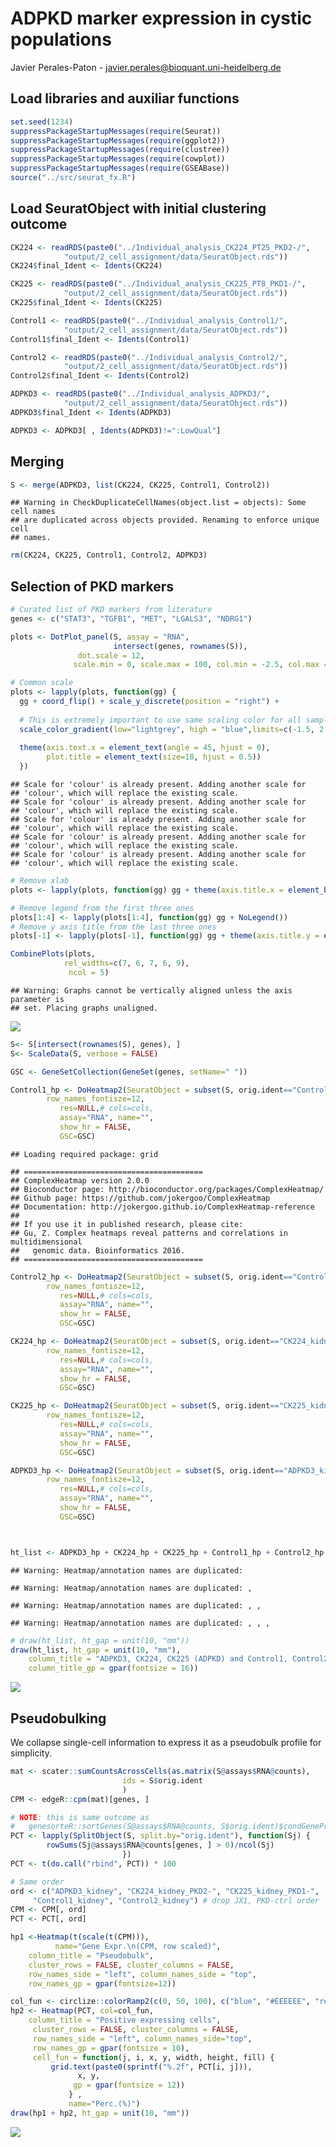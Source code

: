 ADPKD marker expression in cystic populations
================
Javier Perales-Paton - <javier.perales@bioquant.uni-heidelberg.de>

## Load libraries and auxiliar functions

``` r
set.seed(1234)
suppressPackageStartupMessages(require(Seurat))
suppressPackageStartupMessages(require(ggplot2))
suppressPackageStartupMessages(require(clustree))
suppressPackageStartupMessages(require(cowplot))
suppressPackageStartupMessages(require(GSEABase))
source("../src/seurat_fx.R")
```

## Load SeuratObject with initial clustering outcome

``` r
CK224 <- readRDS(paste0("../Individual_analysis_CK224_PT25_PKD2-/",
            "output/2_cell_assignment/data/SeuratObject.rds"))
CK224$final_Ident <- Idents(CK224)

CK225 <- readRDS(paste0("../Individual_analysis_CK225_PT8_PKD1-/",
            "output/2_cell_assignment/data/SeuratObject.rds"))
CK225$final_Ident <- Idents(CK225)

Control1 <- readRDS(paste0("../Individual_analysis_Control1/",
            "output/2_cell_assignment/data/SeuratObject.rds"))
Control1$final_Ident <- Idents(Control1)

Control2 <- readRDS(paste0("../Individual_analysis_Control2/",
            "output/2_cell_assignment/data/SeuratObject.rds"))
Control2$final_Ident <- Idents(Control2)

ADPKD3 <- readRDS(paste0("../Individual_analysis_ADPKD3/",
            "output/2_cell_assignment/data/SeuratObject.rds"))
ADPKD3$final_Ident <- Idents(ADPKD3)

ADPKD3 <- ADPKD3[ , Idents(ADPKD3)!=":LowQual"]
```

## Merging

``` r
S <- merge(ADPKD3, list(CK224, CK225, Control1, Control2))
```

    ## Warning in CheckDuplicateCellNames(object.list = objects): Some cell names
    ## are duplicated across objects provided. Renaming to enforce unique cell
    ## names.

``` r
rm(CK224, CK225, Control1, Control2, ADPKD3)
```

## Selection of PKD markers

``` r
# Curated list of PKD markers from literature
genes <- c("STAT3", "TGFB1", "MET", "LGALS3", "NDRG1")

plots <- DotPlot_panel(S, assay = "RNA",
                       intersect(genes, rownames(S)), 
               dot.scale = 12,
              scale.min = 0, scale.max = 100, col.min = -2.5, col.max = 2.5)

# Common scale
plots <- lapply(plots, function(gg) {
  gg + coord_flip() + scale_y_discrete(position = "right") +
    
  # This is extremely important to use same scaling color for all samples
  scale_color_gradient(low="lightgrey", high = "blue",limits=c(-1.5, 2.5)) +
      
  theme(axis.text.x = element_text(angle = 45, hjust = 0),
        plot.title = element_text(size=18, hjust = 0.5))
  })
```

    ## Scale for 'colour' is already present. Adding another scale for
    ## 'colour', which will replace the existing scale.
    ## Scale for 'colour' is already present. Adding another scale for
    ## 'colour', which will replace the existing scale.
    ## Scale for 'colour' is already present. Adding another scale for
    ## 'colour', which will replace the existing scale.
    ## Scale for 'colour' is already present. Adding another scale for
    ## 'colour', which will replace the existing scale.
    ## Scale for 'colour' is already present. Adding another scale for
    ## 'colour', which will replace the existing scale.

``` r
# Remove xlab
plots <- lapply(plots, function(gg) gg + theme(axis.title.x = element_blank()))

# Remove legend from the first three ones
plots[1:4] <- lapply(plots[1:4], function(gg) gg + NoLegend())
# Remove y axis title from the last three ones
plots[-1] <- lapply(plots[-1], function(gg) gg + theme(axis.title.y = element_blank()))

CombinePlots(plots,
            rel_widths=c(7, 6, 7, 6, 9),
             ncol = 5)
```

    ## Warning: Graphs cannot be vertically aligned unless the axis parameter is
    ## set. Placing graphs unaligned.

![](./03_PKDmarkers//figures/dotplot_PKDmarkers_tissue-1.png)<!-- -->

``` r
S<- S[intersect(rownames(S), genes), ]
S<- ScaleData(S, verbose = FALSE)

GSC <- GeneSetCollection(GeneSet(genes, setName=" "))

Control1_hp <- DoHeatmap2(SeuratObject = subset(S, orig.ident=="Control1_kidney"),
        row_names_fontisze=12,
           res=NULL,# cols=cols,
           assay="RNA", name="",
           show_hr = FALSE,
           GSC=GSC)
```

    ## Loading required package: grid

    ## ========================================
    ## ComplexHeatmap version 2.0.0
    ## Bioconductor page: http://bioconductor.org/packages/ComplexHeatmap/
    ## Github page: https://github.com/jokergoo/ComplexHeatmap
    ## Documentation: http://jokergoo.github.io/ComplexHeatmap-reference
    ## 
    ## If you use it in published research, please cite:
    ## Gu, Z. Complex heatmaps reveal patterns and correlations in multidimensional 
    ##   genomic data. Bioinformatics 2016.
    ## ========================================

``` r
Control2_hp <- DoHeatmap2(SeuratObject = subset(S, orig.ident=="Control1_kidney"),
        row_names_fontisze=12,
           res=NULL,# cols=cols,
           assay="RNA", name="",
           show_hr = FALSE,
           GSC=GSC)

CK224_hp <- DoHeatmap2(SeuratObject = subset(S, orig.ident=="CK224_kidney_PKD2-"),
        row_names_fontisze=12,
           res=NULL,# cols=cols,
           assay="RNA", name="",
           show_hr = FALSE,
           GSC=GSC)

CK225_hp <- DoHeatmap2(SeuratObject = subset(S, orig.ident=="CK225_kidney_PKD1-"),
        row_names_fontisze=12,
           res=NULL,# cols=cols,
           assay="RNA", name="",
           show_hr = FALSE,
           GSC=GSC)

ADPKD3_hp <- DoHeatmap2(SeuratObject = subset(S, orig.ident=="ADPKD3_kidney"),
        row_names_fontisze=12,
           res=NULL,# cols=cols,
           assay="RNA", name="",
           show_hr = FALSE,
           GSC=GSC)



ht_list <- ADPKD3_hp + CK224_hp + CK225_hp + Control1_hp + Control2_hp
```

    ## Warning: Heatmap/annotation names are duplicated:

    ## Warning: Heatmap/annotation names are duplicated: ,

    ## Warning: Heatmap/annotation names are duplicated: , ,

    ## Warning: Heatmap/annotation names are duplicated: , , ,

``` r
# draw(ht_list, ht_gap = unit(10, "mm"))
draw(ht_list, ht_gap = unit(10, "mm"), 
    column_title = "ADPKD3, CK224, CK225 (ADPKD) and Control1, Control2 (healthy) tissue", 
    column_title_gp = gpar(fontsize = 16))
```

![](./03_PKDmarkers//figures/heatmap_PKDmarkers_tissue-1.png)<!-- -->

## Pseudobulking

We collapse single-cell information to express it as a pseudobulk
profile for simplicity.

``` r
mat <- scater::sumCountsAcrossCells(as.matrix(S@assays$RNA@counts),
                         ids = S$orig.ident
                         )
CPM <- edgeR::cpm(mat)[genes, ]

# NOTE: this is same outcome as 
#   genesorteR::sortGenes(S@assays$RNA@counts, S$orig.ident)$condGeneProb[genes,]
PCT <- lapply(SplitObject(S, split.by="orig.ident"), function(Sj) { 
        rowSums(Sj@assays$RNA@counts[genes, ] > 0)/ncol(Sj)
                         })
PCT <- t(do.call("rbind", PCT)) * 100

# Same order
ord <- c("ADPKD3_kidney", "CK224_kidney_PKD2-", "CK225_kidney_PKD1-",
     "Control1_kidney", "Control2_kidney") # drop JX1, PKD-ctrl order
CPM <- CPM[, ord]
PCT <- PCT[, ord]
```

``` r
hp1 <-Heatmap(t(scale(t(CPM))),
          name="Gene Expr.\n(CPM, row scaled)",
    column_title = "Pseudobulk",
    cluster_rows = FALSE, cluster_columns = FALSE,
    row_names_side = "left", column_names_side = "top",
    row_names_gp = gpar(fontsize=12))

col_fun <- circlize::colorRamp2(c(0, 50, 100), c("blue", "#EEEEEE", "red"))
hp2 <- Heatmap(PCT, col=col_fun,
    column_title = "Positive expressing cells",
     cluster_rows = FALSE, cluster_columns = FALSE,
     row_names_side = "left", column_names_side="top", 
     row_names_gp = gpar(fontsize = 10),
     cell_fun = function(j, i, x, y, width, height, fill) {
         grid.text(paste0(sprintf("%.2f", PCT[i, j])),
               x, y, 
              gp = gpar(fontsize = 12))
             } ,
             name="Perc.(%)")
draw(hp1 + hp2, ht_gap = unit(10, "mm"))
```

![](./03_PKDmarkers//figures/heatmap_PKDmarkers_Tissue_bulk-1.png)<!-- -->
